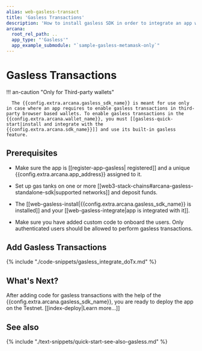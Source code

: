 ```yaml
---
alias: web-gasless-transact
title: 'Gasless Transactions'
description: 'How to install gasless SDK in order to integrate an app with it and enable gasless transactions for third-party wallets.'
arcana:
  root_rel_path: ..
  app_type: "'Gasless'"
  app_example_submodule: "`sample-gasless-metamask-only`"
---
```


# Gasless Transactions

!!! an-caution "Only for Third-party wallets"

      The {{config.extra.arcana.gasless_sdk_name}} is meant for use only in case where an app requires to enable gasless transactions in third-party browser based wallets. To enable gasless transactions in the {{config.extra.arcana.wallet_name}}, you must [[gasless-quick-start|install and integrate with the {{config.extra.arcana.sdk_name}}]] and use its built-in gasless feature.

## Prerequisites

* Make sure the app is [[register-app-gasless| registered]] and a unique {{config.extra.arcana.app_address}} assigned to it.

* Set up gas tanks on one or more [[web3-stack-chains#arcana-gasless-standalone-sdk|supported networks]] and deposit funds. 

* The [[web-gasless-install|{{config.extra.arcana.gasless_sdk_name}} is installed]] and your [[web-gasless-integrate|app is integrated with it]].

* Make sure you have added custom code to onboard the users. Only authenticated users should be allowed to perform gasless transactions.

## Add Gasless Transactions

{% include "./code-snippets/gasless_integrate_doTx.md" %}

## What's Next?

After adding code for gasless transactions with the help of the {{config.extra.arcana.gasless_sdk_name}}, you are ready to deploy the app on the Testnet. [[index-deploy|Learn more...]] 

## See also

{% include "./text-snippets/quick-start-see-also-gasless.md" %}